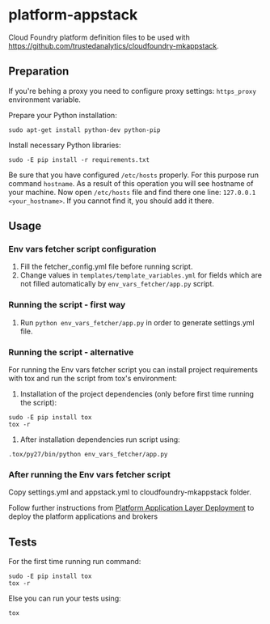 platform-appstack
=================

Cloud Foundry platform definition files to be used with https://github.com/trustedanalytics/cloudfoundry-mkappstack.

## Preparation
If you're behing a proxy you need to configure proxy settings: `https_proxy` environment variable.

Prepare your Python installation:
```
sudo apt-get install python-dev python-pip
```

Install necessary Python libraries:
```
sudo -E pip install -r requirements.txt
```
Be sure that you have configured ```/etc/hosts``` properly. For this purpose run command ```hostname```.
As a result of this operation you will see hostname of your machine. Now open ```/etc/hosts``` file and find there one line:
```127.0.0.1 <your_hostname>```. If you cannot find it, you should add it there.

## Usage
### Env vars fetcher script configuration
1. Fill the fetcher_config.yml file before running script.
1. Change values in ```templates/template_variables.yml``` for fields which are not filled automatically by ```env_vars_fetcher/app.py``` script.

### Running the script - first way
1. Run ```python env_vars_fetcher/app.py``` in order to generate settings.yml file.

### Running the script - alternative
For running the Env vars fetcher script you can install project requirements with tox and run the script from tox's environment:
1. Installation of the project dependencies (only before first time running the script):
```
sudo -E pip install tox
tox -r
```
1. After installation dependencies run script using:
```
.tox/py27/bin/python env_vars_fetcher/app.py
```

### After running the Env vars fetcher script
Copy settings.yml and appstack.yml to cloudfoundry-mkappstack folder.

Follow further instructions from [Platform Application Layer Deployment](https://github.com/trustedanalytics/platform-wiki/wiki/Platform-application-layer-deployment) to deploy the platform applications and brokers

## Tests

For the first time running run command:
```
sudo -E pip install tox
tox -r
```
Else you can run your tests using:
```
tox
```

